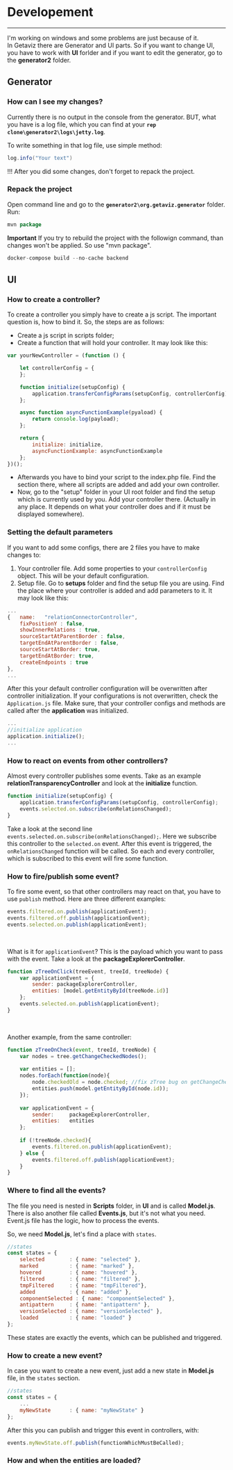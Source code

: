 # Developement
---
I'm working on windows and some problems are just because of it.
<br/>
In Getaviz there are Generator and UI parts. So if you want to change UI, you have to work with **UI** forlder and if you want to edit the generator, go to the **generator2** folder.  

## Generator

### How can I see my changes?
Currently there is no output in the console from the generator. BUT, what you have is a log file, which you can find at your **`rep clone\generator2\logs\jetty.log`**. 

To write something in that log file, use simple method:
```java
log.info("Your text")
```

!!! After you did some changes, don't forget to repack the project. 

### Repack the project
Open command line and go to the **`generator2\org.getaviz.generator`** folder.
Run: 
```java
mvn package
```

**Important** 
If you try to rebuild the project with the followign command, than changes won't be applied. So use "mvn package". 
```java
docker-compose build --no-cache backend
```

## UI
### How to create a controller?
To create a controller you simply have to create a js script. 
The important question is, how to bind it. So, the steps are as follows: 

* Create a js script in scripts folder;
* Create a function that will hold your controller. It may look like this: 

```javascript
var yourNewController = (function () {

    let controllerConfig = {
    };

    function initialize(setupConfig) {
        application.transferConfigParams(setupConfig, controllerConfig);
    };

    async function asyncFunctionExample(pyaload) {
        return console.log(payload);
    };

    return {
        initialize: initialize,
        asyncFunctionExample: asyncFunctionExample
    };
})();
```

* Afterwards you have to bind your script to the index.php file. Find the section there, where all scripts are added and add your own controller. 
* Now, go to the "setup" folder in your UI root folder and find the setup which is currently used by you. Add your controller there. (Actually in any place. It depends on what your controller does and if it must be displayed somewhere).

### Setting the default parameters
If you want to add some configs, there are 2 files you have to make changes to:
1. Your controller file. Add some properties to your `controllerConfig` object. This will be your default configuration. 
2. Setup file. Go to **setups** folder and find the setup file you are using. Find the place where your controller is added and add parameters to it. 
It may look like this:
```javascript
...
{ 	name: 	"relationConnectorController",
    fixPositionY : false,
    showInnerRelations : true,
    sourceStartAtParentBorder : false,
    targetEndAtParentBorder : false,
    sourceStartAtBorder: true,
    targetEndAtBorder: true,
    createEndpoints : true
},
...
```
After this your default controller configuration will be overwritten after controller initialization. 
If your configurations is not overwritten, check the `Application.js` file. Make sure, that your controller configs and methods are called after the **application** was initialized. 
```javascript
...
//initialize application
application.initialize();
...
```


### How to react on events from other controllers? 
Almost every controller publishes some events. 
Take as an example **relationTransparencyController** and look at the **initialize** function. 

```javascript
function initialize(setupConfig) {
    application.transferConfigParams(setupConfig, controllerConfig);
    events.selected.on.subscribe(onRelationsChanged);
}
```

Take a look at the second line `events.selected.on.subscribe(onRelationsChanged);`. Here we subscribe this controller to the `selected.on` event. After this event is triggered, the `onRelationsChanged` function will be called. So each and every controller, which is subscribed to this event will fire some function. 

### How to fire/publish some event?
To fire some event, so that other controllers may react on that, you have to use `publish` method. 
Here are three different examples:

```javascript
events.filtered.on.publish(applicationEvent);
events.filtered.off.publish(applicationEvent);
events.selected.on.publish(applicationEvent);
```
<br/>

What is it for `applicationEvent`? This is the payload which you want to pass with the event. Take a look at the **packageExplorerController**.
```javascript
function zTreeOnClick(treeEvent, treeId, treeNode) {
    var applicationEvent = {
        sender: packageExplorerController,
        entities: [model.getEntityById(treeNode.id)]
    };
    events.selected.on.publish(applicationEvent);
}
```
<br/>

Another example, from the same controller:
```javascript
function zTreeOnCheck(event, treeId, treeNode) {
    var nodes = tree.getChangeCheckedNodes();
    
    var entities = [];
    nodes.forEach(function(node){
        node.checkedOld = node.checked; //fix zTree bug on getChangeCheckedNodes	
        entities.push(model.getEntityById(node.id));
    });
                            
    var applicationEvent = {			
        sender: 	packageExplorerController,
        entities:	entities
    };
    
    if (!treeNode.checked){
        events.filtered.on.publish(applicationEvent);
    } else {
        events.filtered.off.publish(applicationEvent);
    }		
}
```

### Where to find all the events?
The file you need is nested in **Scripts** folder, in **UI** and is called **Model.js**. 
There is also another file called **Events.js**, but it's not what you need. Event.js file has the logic, how to process the events.

So, we need **Model.js**, let's find a place with `states`.
```javascript
//states
const states = {
    selected 		: { name: "selected" },
    marked 			: { name: "marked" },
    hovered 		: { name: "hovered" },
    filtered 		: { name: "filtered" },
    tmpFiltered     : { name: "tmpFiltered"},
    added			: { name: "added" },
    componentSelected : { name: "componentSelected" },
    antipattern     : { name: "antipattern" },
    versionSelected : { name: "versionSelected" },
    loaded			: { name: "loaded" }
};
```
These states are exactly the events, which can be published and triggered. 

### How to create a new event?
In case you want to create a new event, just add a new state in **Model.js** file, in the `states` section. 
```javascript
//states
const states = {
    ...
    myNewState		: { name: "myNewState" }
};
```
After this you can publish and trigger this event in controllers, with:
```javascript
events.myNewState.off.publish(functionWhichMustBeCalled);
```

### How and when the entities are loaded?
